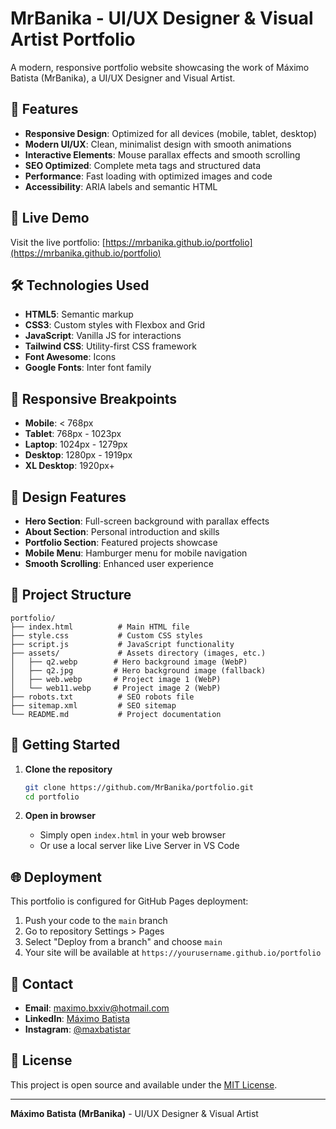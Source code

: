 # MrBanika - UI/UX Designer & Visual Artist Portfolio

A modern, responsive portfolio website showcasing the work of Máximo Batista (MrBanika), a UI/UX Designer and Visual Artist.

## 🌟 Features

- **Responsive Design**: Optimized for all devices (mobile, tablet, desktop)
- **Modern UI/UX**: Clean, minimalist design with smooth animations
- **Interactive Elements**: Mouse parallax effects and smooth scrolling
- **SEO Optimized**: Complete meta tags and structured data
- **Performance**: Fast loading with optimized images and code
- **Accessibility**: ARIA labels and semantic HTML

## 🚀 Live Demo

Visit the live portfolio: [https://mrbanika.github.io/portfolio](https://mrbanika.github.io/portfolio)

## 🛠️ Technologies Used

- **HTML5**: Semantic markup
- **CSS3**: Custom styles with Flexbox and Grid
- **JavaScript**: Vanilla JS for interactions
- **Tailwind CSS**: Utility-first CSS framework
- **Font Awesome**: Icons
- **Google Fonts**: Inter font family

## 📱 Responsive Breakpoints

- **Mobile**: < 768px
- **Tablet**: 768px - 1023px
- **Laptop**: 1024px - 1279px
- **Desktop**: 1280px - 1919px
- **XL Desktop**: 1920px+

## 🎨 Design Features

- **Hero Section**: Full-screen background with parallax effects
- **About Section**: Personal introduction and skills
- **Portfolio Section**: Featured projects showcase
- **Mobile Menu**: Hamburger menu for mobile navigation
- **Smooth Scrolling**: Enhanced user experience

## 📁 Project Structure

```
portfolio/
├── index.html          # Main HTML file
├── style.css           # Custom CSS styles
├── script.js           # JavaScript functionality
├── assets/             # Assets directory (images, etc.)
│   ├── q2.webp        # Hero background image (WebP)
│   ├── q2.jpg         # Hero background image (fallback)
│   ├── web.webp       # Project image 1 (WebP)
│   └── web11.webp     # Project image 2 (WebP)
├── robots.txt          # SEO robots file
├── sitemap.xml         # SEO sitemap
└── README.md           # Project documentation
```

## 🚀 Getting Started

1. **Clone the repository**
   ```bash
   git clone https://github.com/MrBanika/portfolio.git
   cd portfolio
   ```

2. **Open in browser**
   - Simply open `index.html` in your web browser
   - Or use a local server like Live Server in VS Code

## 🌐 Deployment

This portfolio is configured for GitHub Pages deployment:

1. Push your code to the `main` branch
2. Go to repository Settings > Pages
3. Select "Deploy from a branch" and choose `main`
4. Your site will be available at `https://yourusername.github.io/portfolio`

## 📧 Contact

- **Email**: maximo.bxxiv@hotmail.com
- **LinkedIn**: [Máximo Batista](https://www.linkedin.com/in/maximo-batista-2954b1226/)
- **Instagram**: [@maxbatistar](https://www.instagram.com/maxbatistar/)

## 📄 License

This project is open source and available under the [MIT License](LICENSE).

---

**Máximo Batista (MrBanika)** - UI/UX Designer & Visual Artist
